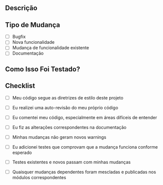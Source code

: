 ## Descrição

<!-- Descreva de forma concisa o que este pull request faz -->

## Tipo de Mudança

- [ ] Bugfix
- [ ] Nova funcionalidade
- [ ] Mudança de funcionalidade existente
- [ ] Documentação

## Como Isso Foi Testado?

<!-- Descreva como você testou suas mudanças e qualquer instrução necessária para reproduzir os testes -->

## Checklist

- [ ] Meu código segue as diretrizes de estilo deste projeto
- [ ] Eu realizei uma auto-revisão do meu próprio código
- [ ] Eu comentei meu código, especialmente em áreas difíceis de entender
- [ ] Eu fiz as alterações correspondentes na documentação
- [ ] Minhas mudanças não geram novos warnings
- [ ] Eu adicionei testes que comprovam que a mudança funciona conforme esperado
- [ ] Testes existentes e novos passam com minhas mudanças
- [ ] Quaisquer mudanças dependentes foram mescladas e publicadas nos módulos correspondentes

